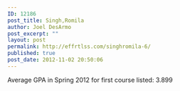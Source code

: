 ```yaml
---
ID: 12186
post_title: Singh,Romila
author: Joel DesArmo
post_excerpt: ""
layout: post
permalink: http://effrtlss.com/singhromila-6/
published: true
post_date: 2012-11-02 20:50:06
---
```

<p>Average GPA in Spring 2012 for first course listed: 3.899</p>